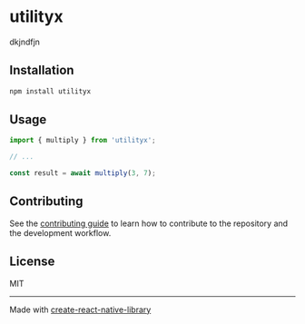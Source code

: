 # utilityx

dkjndfjn

## Installation

```sh
npm install utilityx
```

## Usage

```js
import { multiply } from 'utilityx';

// ...

const result = await multiply(3, 7);
```

## Contributing

See the [contributing guide](CONTRIBUTING.md) to learn how to contribute to the repository and the development workflow.

## License

MIT

---

Made with [create-react-native-library](https://github.com/callstack/react-native-builder-bob)
